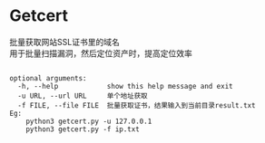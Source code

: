 # Getcert
批量获取网站SSL证书里的域名  
用于批量扫描漏洞，然后定位资产时，提高定位效率


```

optional arguments:
  -h, --help            show this help message and exit
  -u URL, --url URL     单个地址获取
  -f FILE, --file FILE  批量获取证书，结果输入到当前目录result.txt
Eg: 
    python3 getcert.py -u 127.0.0.1
    python3 getcert.py -f ip.txt

```

